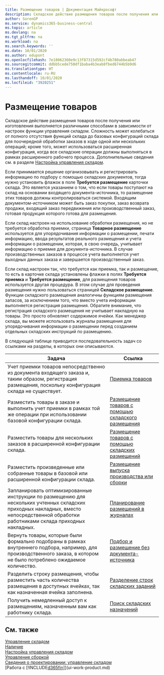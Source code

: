 ```yaml
---
title: Размещение товаров | Документация Майкрософт
description: Складское действие размещения товаров после получения или изготовления выполняется различными способами в зависимости от настроек функции управления складом.
author: SorenGP
ms.service: dynamics365-business-central
ms.topic: article
ms.devlang: na
ms.tgt_pltfrm: na
ms.workload: na
ms.search.keywords: ''
ms.date: 10/01/2020
ms.author: edupont
ms.openlocfilehash: 7e18062360e9c13f87315d592cf4b780abbeab47
ms.sourcegitcommit: ddbb5cede750df1baba4b3eab8fbed6744b5b9d6
ms.translationtype: HT
ms.contentlocale: ru-RU
ms.lasthandoff: 10/01/2020
ms.locfileid: "3920251"
---
```

# <a name="putting-items-away"></a>Размещение товаров
Складское действие размещения товаров после получения или изготовления выполняется различными способами в зависимости от настроек функции управления складом. Сложность может колебаться от полного отсутствия функций склада до базовых конфигураций склада для поочередной обработки заказов в ходе одной или нескольких операций; кроме того, может использоваться расширенная конфигурация, когда все складские операции должны выполняться в рамках расширенного рабочего процесса. Дополнительные сведения см. в разделе [Настройка управления складом](warehouse-setup-warehouse.md).

Если принимается решение организовывать и регистрировать информацию по подбору с помощью складских документов, тогда нужно установить флажок в поле **Требуется размещение** карточки склада. Это является указанием о том, что если товары поступают на склад на основании входящего документа-источника, то размещение этих товаров должны контролироваться системой. Входящим документом-источником может быть заказ покупки, заказ возврата продажи, входящий заказ передвижения или производственный заказ, готовая продукция которого готова для размещения.  

Если склад настроен на использование обработки размещения, но не требуется обработка приемки, страница **Товарное размещение** используется для упорядочивания информации о размещении, печати информацию, ввода результатов реального размещения и учета информации о размещении, которая, в свою очередь, учитывает информацию о приемке для документа-источника. В случае производственных заказов в процессе учета выполняется учет выходных данных заказа и завершается производственный заказ.

Если склад настроен так, что требуется как приемка, так и размещение, то есть в карточке склада установлены флажки в полях **Требуется приемка** и **Требуется размещение**, для размещения товаров используется другая процедура. В этом случае для проведения размещения нужно пользоваться страницей **Складское размещение**. Функции складского размещения аналогичны функциям размещения запасов, за исключением того, что вместо учета информации выполняется регистрация размещения. Обратите внимание, что регистрация складского размещения не учитывает накладную на товары. Это просто обновляет содержимое ячейки. Как менеджер склада, вы можете использовать журналы размещения для упорядочивания информации о размещении перед созданием отдельных складских инструкций по размещению.

В следующей таблице приводится последовательность задач со ссылками на разделы, в которых они описываются.   

|**Задача**|**Ссылка**|  
|------------|-------------|  
|Учет приемки товаров непосредственно из документа входящего заказа и, таким образом, регистрация размещения, поскольку конфигурация склада не существует.|[Приемка товаров](warehouse-how-receive-items.md)|  
|Разместить товары в заказе и выполнить учет приемки в рамках той же операции при использовании базовой конфигурации склада.|[Размещение товаров с помощью складского размещения](warehouse-how-to-put-items-away-with-inventory-put-aways.md)|  
|Разместить товары для нескольких заказов в расширенной конфигурации склада.|[Размещение товаров с помощью складских размещений](warehouse-how-to-put-items-away-with-warehouse-put-aways.md)|  
|Разместить произведенные или собранные товары в базовой или расширенной конфигурации склада.|[Размещение выпуска производства или сборки](warehouse-how-to-put-away-production-output.md)|
|Запланировать оптимизированные инструкции по размещению для нескольких учтенных складских приходных накладных, вместо непосредственной обработки работниками склада приходных накладных.|[Планирование размещений в журналах](warehouse-how-to-plan-put-aways-in-worksheets.md)|  
|Вернуть товары, которые были формально подобраны в рамках внутреннего подбора, например, для производственного заказа, в котором не было потреблено ожидаемое количество.|[Подбор и размещение без документа-источника](warehouse-how-to-create-put-aways-from-internal-put-aways.md)|
|Разделить строку размещения, чтобы разместить часть количества размещения в доступных ячейках, так как назначенная ячейка заполнена.|[Разделение строк складских заданий](warehouse-how-to-split-warehouse-activity-lines.md)|
|Получить немедленный доступ к размещениям, назначенным вам как работнику склада.|[Поиск складских назначений](warehouse-how-to-find-your-warehouse-assignments.md)|    

## <a name="see-also"></a>См. также  
[Управление складом](warehouse-manage-warehouse.md)  
[Наличие](inventory-manage-inventory.md)  
[Настройка управления складом](warehouse-setup-warehouse.md)     
[Управление сборкой](assembly-assemble-items.md)    
[Сведения о проектировании: управление складом](design-details-warehouse-management.md)  
[Работа с [!INCLUDE[d365fin](includes/d365fin_md.md)]](ui-work-product.md)  

